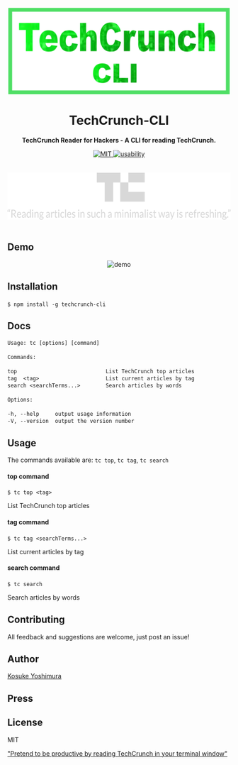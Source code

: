 <div align="center">
  <br>
  <img
  src="assets/Logo.png" 
  width=500px
  height = 195px
  />
  
  <h1>TechCrunch-CLI</h1>
  	<p>
  		<b>TechCrunch Reader for Hackers - A CLI for reading TechCrunch.</b>
  	</p>
      <a href="https://opensource.org/licenses/MIT/">
        <img src="https://img.shields.io/badge/license-MIT-brightgreen.svg" alt="MIT"/>
      </a>
       <a href="/">
              <img src="https://img.shields.io/badge/userbility-awesome-brightgreen.svg" alt="usability"/>
            </a>
  	<br>
  	<br>
  	<br>
  	<a  href="https://techcrunch.com/2018/12/18/pretend-to-be-productive-by-reading-techcrunch-in-your-terminal-window/">
  	 <img
      src="assets/TechCrunch_Press.png" 
      width=600px
      height = 106px
      />
    </a>
  	<br>
  	<br>
  
</div>

Demo
------------

<p align="center">
<img alt="demo"  width="560px" height="363px" src="assets/Demo.gif"/>
</p>



Installation
------------

`$ npm install -g techcrunch-cli`

Docs
----
    Usage: tc [options] [command]

    Commands:

    top                            List TechCrunch top articles
    tag  <tag>                     List current articles by tag
    search <searchTerms...>        Search articles by words
   
    Options:

    -h, --help     output usage information
    -V, --version  output the version number
  
   
Usage
-----
The commands available are: `tc top`, `tc tag`, `tc search`

#### top command
`$ tc top <tag>`

 List TechCrunch top articles

#### tag command
`$ tc tag <searchTerms...>  `

List current articles by tag


#### search command
`$ tc search`

Search articles by words


Contributing
------------

All feedback and suggestions are welcome, just post an issue!

Author
-------

[Kosuke Yoshimura](https://koshukey.github.io/)

 
 Press
 -------


License
-------
 MIT

 ["Pretend to be productive by reading TechCrunch in your terminal window"](https://techcrunch.com/2018/12/18/pretend-to-be-productive-by-reading-techcrunch-in-your-terminal-window/)
 